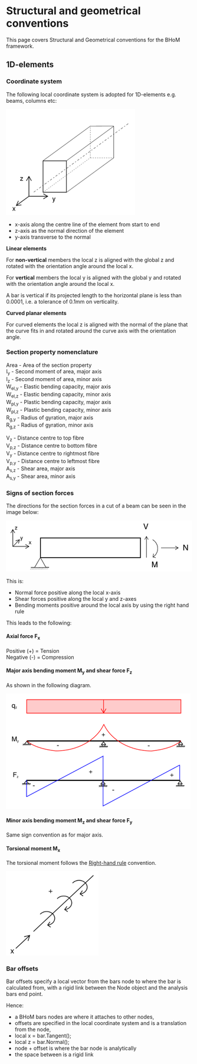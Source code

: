 # Structural and geometrical conventions

This page covers Structural and Geometrical conventions for the BHoM framework.


## 1D-elements

### Coordinate system
The following local coordinate system is adopted for 1D-elements e.g. beams, columns etc:

<img src="https://raw.githubusercontent.com/BHoM/documentation/main/Images/Coordinate axis bar.PNG" width=350>

* x-axis along the centre line of the element from start to end
* z-axis as the normal direction of the element  
* y-axis transverse to the normal  

**Linear elements**

For **non-vertical** members the local z is aligned with the global z and rotated with the orientation angle around the local x.

For **vertical** members the local y is aligned with the global y and rotated with the orientation angle around the local x.

A bar is vertical if its projected length to the horizontal plane is less than 0.0001, i.e. a tolerance of 0.1mm on verticality.

**Curved planar elements**

For curved elements the local z is aligned with the normal of the plane that the curve fits in and rotated around the curve axis with the orientation angle.

### Section property nomenclature

Area - Area of the section property  
I<sub>y</sub> - Second moment of area, major axis  
I<sub>z</sub> - Second moment of area, minor axis  
W<sub>el,y</sub> - Elastic bending capacity, major axis  
W<sub>el,z</sub> - Elastic bending capacity, minor axis  
W<sub>pl,y</sub> - Plastic bending capacity, major axis  
W<sub>pl,z</sub> - Plastic bending capacity, minor axis  
R<sub>g,y</sub> - Radius of gyration, major axis  
R<sub>g,z</sub> - Radius of gyration, minor axis  
  
V<sub>z</sub> - Distance centre to top fibre  
V<sub>p,z</sub> - Distance centre to bottom fibre  
V<sub>y</sub> - Distance centre to rightmost fibre  
V<sub>p,y</sub> - Distance centre to leftmost fibre  
A<sub>s,z</sub> - Shear area, major axis  
A<sub>s,y</sub> - Shear area, minor axis  

### Signs of section forces

The directions for the section forces in a cut of a beam can be seen in the image below:

<img src="https://raw.githubusercontent.com/BHoM/documentation/main/Images/BHoM Structual conv BeamForceConvArrows.png" width=550>

This is:
* Normal force positive along the local x-axis
* Shear forces positive along the local y and z-axes
* Bending moments positive around the local axis by using the right hand rule

This leads to the following:

#### Axial force F<sub>x</sub>  
Positive (+) =  Tension  
Negative (-) =  Compression  
  
#### Major axis bending moment M<sub>y</sub> and shear force F<sub>z</sub> 
As shown in the following diagram.

<img src="https://raw.githubusercontent.com/BHoM/documentation/main/Images/BHoM Structual conv Moment and shear dir.PNG" width=500> 
  
#### Minor axis bending moment M<sub>z</sub> and shear force F<sub>y</sub>  
Same sign convention as for major axis.  
  
#### Torsional moment M<sub>x</sub>  
The torsional moment follows the [Right-hand rule](https://en.wikipedia.org/wiki/Right-hand_rule) convention.

<img src="https://raw.githubusercontent.com/BHoM/documentation/main/Images/BHoM Structual conv Torsion.PNG" width=250> 

<!--- THIS HAS TO BE UPDATED 
### Test file

A test file to use on the adapters to check that the forces extracted matches the BHoM conventions can be [found here](NEED NEW LINK)
--->

### Bar offsets 
Bar offsets specify a local vector from the bars node to where the bar is calculated from, with a rigid link between the Node object and the analysis bars end point.

Hence:

* a BHoM bars nodes are where it attaches to other nodes,
* offsets are specified in the local coordinate system and is a translation from the node,
* local x = bar.Tangent();
* local z = bar.Normal();
* node + offset is where the bar node is analytically
* the space between is a rigid link
